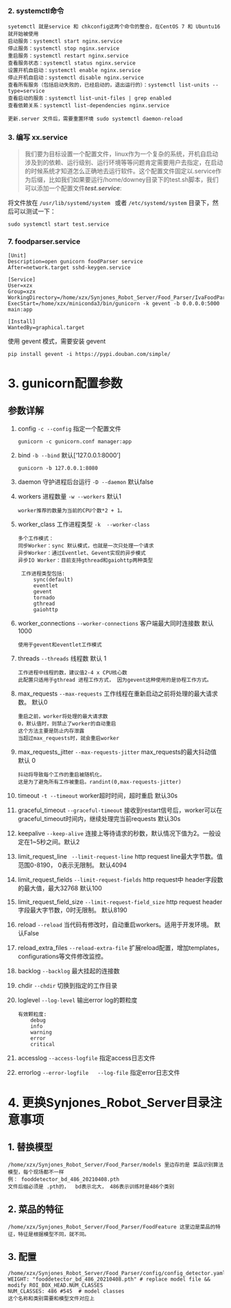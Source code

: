 
### 2. systemctl命令

```
syetemctl 就是service 和 chkconfig这两个命令的整合，在CentOS 7 和 Ubuntu16 就开始被使用
启动服务：systemctl start nginx.service
停止服务：systemctl stop nginx.service
重启服务：systemctl restart nginx.service
查看服务状态：systemctl status nginx.service
设置开机自启动：systemctl enable nginx.service
停止开机自启动：systemctl disable nginx.service
查看所有服务（包括启动失败的，已经启动的，退出运行的）：systemctl list-units --type=service
查看启动的服务：systemctl list-unit-files | grep enabled
查看依赖关系：systemctl list-dependencies nginx.service

更新.server 文件后，需要重置环境 sudo systemctl daemon-reload
```
### 3. 编写 xx.service

> 我们要为目标设置一个配置文件，linux作为一个复杂的系统，开机自启动涉及到的依赖、运行级别、运行环境等等问题肯定需要用户去指定，在启动的时候系统才知道怎么正确地去运行软件。这个配置文件固定以.service作为后缀，比如我们如果要运行/home/downey目录下的test.sh脚本，我们可以添加一个配置文件***test.service***:

将文件放在 `/usr/lib/systemd/system ` 或者 `/etc/systemd/system` 目录下，然后可以测试一下：

```
sudo systemctl start test.service
```

### 7. foodparser.service
```
[Unit]
Description=open gunicorn foodParser service
After=network.target sshd-keygen.service

[Service]
User=xzx
Group=xzx
WorkingDirectory=/home/xzx/Synjones_Robot_Server/Food_Parser/IvaFoodParserService
ExecStart=/home/xzx/miniconda3/bin/gunicorn -k gevent -b 0.0.0.0:5000 main:app

[Install]
WantedBy=graphical.target
```

使用 gevent 模式，需要安装 gevent

```
pip install gevent -i https://pypi.douban.com/simple/
```

# 3. gunicorn配置参数

## 参数详解

1. config `-c --config`  指定一个配置文件

   ```
   gunicorn -c gunicorn.conf manager:app
   ```

2. bind `-b --bind`  默认[‘127.0.0.1:8000’]

   ```
   gunicorn -b 127.0.0.1:8080
   ```

3. daemon 守护进程后台运行 `-D --daemon` 默认false

4. workers 进程数量 `-w --workers`  默认1

   ```
   worker推荐的数量为当前的CPU个数*2 + 1。
   ```

5. worker_class 工作进程类型 `-k  --worker-class`

   ```
   多个工作模式：
   同步Worker：sync 默认模式，也就是一次只处理一个请求
   异步Worker：通过Eventlet、Gevent实现的异步模式
   异步IO Worker：目前支持gthread和gaiohttp两种类型
   ```

   ```
    工作进程类型包括:
        sync(default)
        eventlet
        gevent
        tornado
        gthread
        gaiohttp
   ```

6. worker_connections `--worker-connections` 客户端最大同时连接数 默认 1000

   ```
   使用于gevent和eventlet工作模式
   ```

7. threads `--threads` 线程数 默认 1

   ```
   工作进程中线程的数，建议值2-4 x CPU核心数
   此配置只适用于gthread 进程工作方式， 因为gevent这种使用的是协程工作方式。
   ```

8. max_requests `--max-requests` 工作线程在重新启动之前将处理的最大请求数。 默认0

   ```
   重启之前，worker将处理的最大请求数
   0，默认值时，则禁止了worker的自动重启
   这个方法主要是防止内存泄露
   当超过max_requests时，就会重启worker
   ```

9. max_requests_jitter `--max-requests-jitter` max_requests的最大抖动值 默认 0

   ```
   抖动将导致每个工作的重启被随机化，
   这是为了避免所有工作被重启。randint(0,max-requests-jitter)
   ```

10. timeout `-t --timeout` worker超时时间，超时重启 默认30s

11. graceful_timeout `--graceful-timeout` 接收到restart信号后，worker可以在graceful_timeout时间内，继续处理完当前requests 默认30s

12. keepalive `--keep-alive` 连接上等待请求的秒数，默认情况下值为2。一般设定在1~5秒之间。默认2

13. limit_request_line ` --limit-request-line`   http request line最大字节数。值范围0-8190， 0表示无限制。  默认4094

14. limit_request_fields `--limit-request-fields`  http request中 header字段数的最大值，最大32768  默认100

15. limit_request_field_size `--limit-request-field_size`  http request header字段最大字节数，0时无限制。 默认8190

16. reload `--reload` 当代码有修改时，自动重启workers。适用于开发环境。 默认False

17. reload_extra_files `--reload-extra-file`  扩展reload配置，增加templates，configurations等文件修改监控。

18. backlog `--backlog`  最大挂起的连接数

19. chdir  `--chdir` 切换到指定的工作目录

20. loglevel  `--log-level` 输出error log的颗粒度

    ```
    有效颗粒度:
        debug
        info
        warning
        error
        critical
    ```

21. accesslog  `--access-logfile` 指定access日志文件

22. errorlog  `--error-logfile   --log-file` 指定error日志文件

# 4. 更换Synjones_Robot_Server目录注意事项

## 1. 替换模型

```
/home/xzx/Synjones_Robot_Server/Food_Parser/models 里边存的是 菜品识别算法模型，每个现场都不一样
例： fooddetector_bd_486_20210408.pth
文件后缀必须是 .pth的，	bd表示北大，	486表示训练时是486个类别
```

## 2. 菜品的特征

```
/home/xzx/Synjones_Robot_Server/Food_Parser/FoodFeature 这里边是菜品的特征，特征是根据模型不同，就不同。
```

## 3. 配置

```
/home/xzx/Synjones_Robot_Server/Food_Parser/config/config_detector.yaml
WEIGHT: "fooddetector_bd_486_20210408.pth" # replace model file && modify ROI_BOX_HEAD.NUM_CLASSES
NUM_CLASSES: 486 #545  # model classes
这个名称和类别需要和模型文件对应上
```



